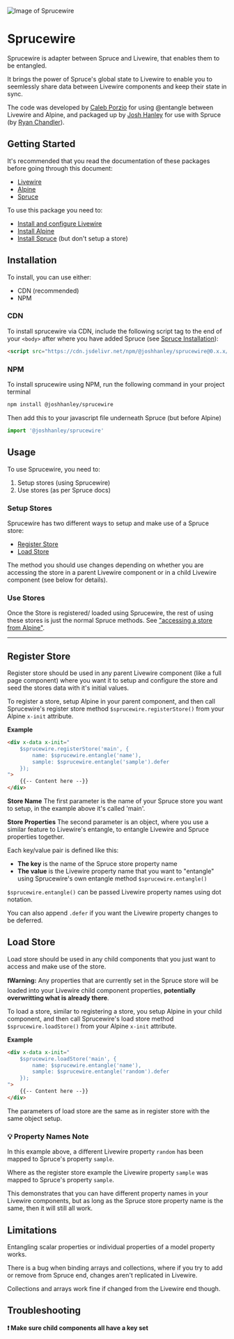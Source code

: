 ![Image of Sprucewire](https://github.com/joshhanley/sprucewire/blob/runLocalSpruce/art/Sprucewire-Logo.png)

# Sprucewire

Sprucewire is adapter between Spruce and Livewire, that enables them to be entangled.

It brings the power of Spruce's global state to Livewire to enable you to seemlessly share data between Livewire components and keep their state in sync.

The code was developed by [Caleb Porzio](https://github.com/calebporzio) for using @entangle between Livewire and Alpine, and packaged up by [Josh Hanley](https://github.com/joshhanley) for use with Spruce (by [Ryan Chandler](https://github.com/ryangjchandler)).

## Getting Started

It's recommended that you read the documentation of these packages before going through this document:

- [Livewire](https://laravel-livewire.com/docs)
- [Alpine](https://github.com/alpinejs/alpine)
- [Spruce](https://docs.ryangjchandler.co.uk/spruce)

To use this package you need to:

- [Install and configure Livewire](https://laravel-livewire.com/docs/2.x/installation)
- [Install Alpine](https://github.com/alpinejs/alpine#install)
- [Install Spruce](https://docs.ryangjchandler.co.uk/spruce/installation) (but don't setup a store)

## Installation

To install, you can use either:

 - CDN (recommended)
 - NPM

### CDN

To install sprucewire via CDN, include the following script tag to the end of your `<body>` after where you have added Spruce (see [Spruce Installation](https://docs.ryangjchandler.co.uk/spruce/installation#npm-recommended)):

```html
<script src="https://cdn.jsdelivr.net/npm/@joshhanley/sprucewire@0.x.x/dist/sprucewire.umd.js"></script>
```

### NPM

To install sprucewire using NPM, run the following command in your project terminal

```bash
npm install @joshhanley/sprucewire
```

Then add this to your javascript file underneath Spruce (but before Alpine)

```js
import '@joshhanley/sprucewire'
```

## Usage

To use Sprucewire, you need to:

1. Setup stores (using Sprucewire)
2. Use stores (as per Spruce docs)

### Setup Stores
Sprucewire has two different ways to setup and make use of a Spruce store:

- [Register Store](#register-store)
- [Load Store](#load-store)

The method you should use changes depending on whether you are accessing the store in a parent Livewire component or in a child Livewire component (see below for details).

### Use Stores
Once the Store is registered/ loaded using Sprucewire, the rest of using these stores is just the normal Spruce methods. See ["accessing a store from Alpine"](https://docs.ryangjchandler.co.uk/spruce/stores#accessing-a-store-from-alpine).

---

## Register Store

Register store should be used in any parent Livewire component (like a full page component) where you want it to setup and configure the store and seed the stores data with it's initial values.

To register a store, setup Alpine in your parent component, and then call Sprucewire's register store method  `$sprucewire.registerStore()` from your Alpine `x-init` attribute.

**Example**

```html
<div x-data x-init="
    $sprucewire.registerStore('main', {
        name: $sprucewire.entangle('name'),
        sample: $sprucewire.entangle('sample').defer
    });
">
    {{-- Content here --}}
</div>
```

**Store Name**
The first parameter is the name of your Spruce store you want to setup, in the example above it's called 'main'.

**Store Properties**
The second parameter is an object, where you use a similar feature to Livewire's entangle, to entangle Livewire and Spruce properties together.

Each key/value pair is defined like this:

- **The key** is the name of the Spruce store property name
- **The value** is the Livewire property name that you want to "entangle" using Sprucewire's own entangle method `$sprucewire.entangle()`

`$sprucewire.entangle()` can be passed Livewire property names using dot notation.

You can also append `.defer` if you want the Livewire property changes to be deferred.

## Load Store

Load store should be used in any child components that you just want to access and make use of the store.

**:exclamation:Warning:** Any properties that are currently set in the Spruce store will be loaded into your Livewire child component properties, **potentially overwritting what is already there**.

To load a store, similar to registering a store, you setup Alpine in your child component, and then call Sprucewire's load store method `$sprucewire.loadStore()` from your Alpine `x-init` attribute.

**Example**

```html
<div x-data x-init="
    $sprucewire.loadStore('main', {
        name: $sprucewire.entangle('name'),
        sample: $sprucewire.entangle('random').defer
    });
">
    {{-- Content here --}}
</div>
```

The parameters of load store are the same as in register store with the same object setup.

### :bulb: **Property Names Note**

In this example above, a different Livewire property `random` has been mapped to Spruce's property `sample`.

Where as the register store example the Livewire property `sample` was mapped to Spruce's property `sample`.

This demonstrates that you can have different property names in your Livewire components, but as long as the Spruce store property name is the same, then it will still all work.

## Limitations

Entangling scalar properties or individual properties of a model property works.

There is a bug when binding arrays and collections, where if you try to add or remove from Spruce end, changes aren't replicated in Livewire.

Collections and arrays work fine if changed from the Livewire end though.

## Troubleshooting

**:exclamation: Make sure child components all have a key set**
